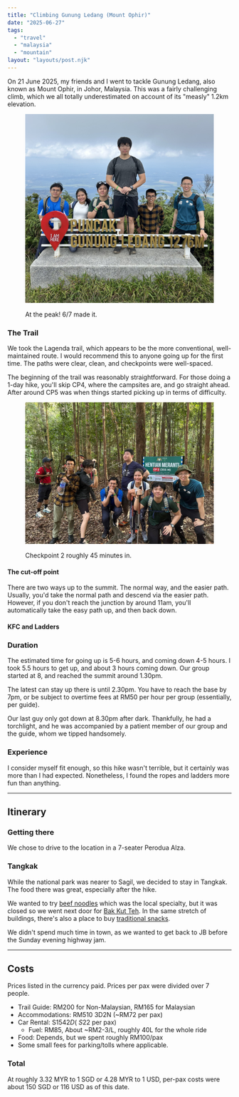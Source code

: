 ```yaml
---
title: "Climbing Gunung Ledang (Mount Ophir)"
date: "2025-06-27"
tags:
  - "travel"
  - "malaysia"
  - "mountain"
layout: "layouts/post.njk"
---
```


On 21 June 2025, my friends and I went to tackle Gunung Ledang,
also known as Mount Ophir, in Johor, Malaysia.
This was a fairly challenging climb, which we all totally underestimated
on account of its "measly" 1.2km elevation.

<figure>

![hey](./peak.jpg)

<figcaption>At the peak! 6/7 made it.</figcaption>
</figure>


### The Trail 
We took the Lagenda trail, which appears to be the more conventional, well-maintained route.
I would recommend this to anyone going up for the first time. The paths were clear, clean,
and checkpoints were well-spaced.

The beginning of the trail was reasonably straightforward. For those doing a 1-day hike,
you'll skip CP4, where the campsites are, and go straight ahead.
After around CP5 was when things started picking up in terms of difficulty.

<figure>

![Our group at Checkpoint 2](./cp2.jpg)

<figcaption>Checkpoint 2 roughly 45 minutes in.</figcaption>
</figure>

#### The cut-off point

There are two ways up to the summit. The normal way, and the easier path. Usually,
you'd take the normal path and descend via the easier path. However, if you don't
reach the junction by around 11am, you'll automatically take the easy path up, and then back down.

#### KFC and Ladders

### Duration
The estimated time for going up is 5-6 hours, and
coming down 4-5 hours. I took 5.5 hours to get up,
and about 3 hours coming down. Our group started at 8,
and reached the summit around 1.30pm. 

The latest can stay up there is until 2.30pm. You have to reach the base
by 7pm, or be subject to overtime fees at RM50 per hour per group (essentially, per guide).

Our last guy only got down at 8.30pm after dark. Thankfully, he had a torchlight, and he was
accompanied by a patient member of our group and the guide, whom we tipped handsomely.

### Experience
I consider myself fit enough, so this hike wasn't terrible, but it certainly was more than I had expected.
Nonetheless, I found the ropes and ladders more fun than anything.

---
## Itinerary

### Getting there

We chose to drive to the location in a 7-seater Perodua Alza.

### Tangkak
While the national park was nearer to Sagil, we decided to stay in Tangkak.
The food there was great, especially after the hike.

We wanted to try [beef noodles](https://maps.app.goo.gl/YkbVTK69zkdfzVMJ8) which was the local specialty,
but it was closed so we went next door for [Bak Kut Teh](https://maps.app.goo.gl/EkBwvs1vH6VCYDsw7).
In the same stretch of buildings, there's also a place to buy [traditional snacks](https://maps.app.goo.gl/kg3uYbk28mCtB63G8).

We didn't spend much time in town, as we wanted to get back to JB before the Sunday evening highway jam.

---

## Costs

Prices listed in the currency paid. 
Prices per pax were divided over 7 people.

- Trail Guide: RM200 for Non-Malaysian, RM165 for Malaysian
- Accommodations: RM510 3D2N (~RM72 per pax)
- Car Rental: S$154 2D (~S$22 per pax)
    - Fuel: RM85, About ~RM2-3/L, roughly 40L for the whole ride
- Food: Depends, but we spent roughly RM100/pax
- Some small fees for parking/tolls where applicable.

### Total
At roughly 3.32 MYR to 1 SGD or 4.28 MYR to 1 USD,
per-pax costs were about 150 SGD or 116 USD as of this date.
